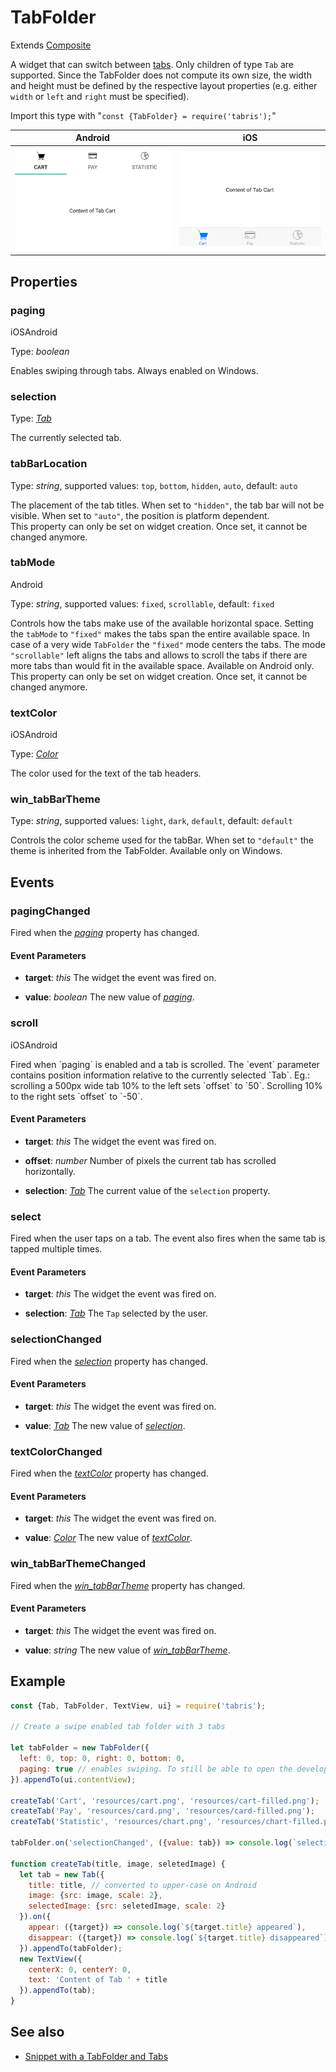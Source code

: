 ---
---
# TabFolder

Extends [Composite](Composite.md)

A widget that can switch between [tabs](Tab). Only children of type `Tab` are supported. Since the TabFolder does not compute its own size, the width and height must be defined by the respective layout properties (e.g. either `width` or `left` and `right` must be specified).

Import this type with "`const {TabFolder} = require('tabris');`"

Android | iOS
--- | ---
![TabFolder on Android](img/android/TabFolder.png) | ![TabFolder on iOS](img/ios/TabFolder.png)

## Properties

### paging
<p class="platforms"><span class="ios-tag" title="supported on iOS">iOS</span><span class="android-tag" title="supported on Android">Android</span></p>

Type: *boolean*

Enables swiping through tabs. Always enabled on Windows.

### selection


Type: *[Tab](Tab.md)*

The currently selected tab.

### tabBarLocation


Type: *string*, supported values: `top`, `bottom`, `hidden`, `auto`, default: `auto`

The placement of the tab titles. When set to `"hidden"`, the tab bar will not be visible. When set to `"auto"`, the position is platform dependent.<br/>This property can only be set on widget creation. Once set, it cannot be changed anymore.

### tabMode
<p class="platforms"><span class="android-tag" title="supported on Android">Android</span></p>

Type: *string*, supported values: `fixed`, `scrollable`, default: `fixed`

Controls how the tabs make use of the available horizontal space. Setting the `tabMode` to `"fixed"` makes the tabs span the entire available space. In case of a very wide `TabFolder` the `"fixed"` mode centers the tabs. The mode `"scrollable"` left aligns the tabs and allows to scroll the tabs if there are more tabs than would fit in the available space. Available on Android only.<br/>This property can only be set on widget creation. Once set, it cannot be changed anymore.

### textColor
<p class="platforms"><span class="ios-tag" title="supported on iOS">iOS</span><span class="android-tag" title="supported on Android">Android</span></p>

Type: *[Color](../types.md#color)*

The color used for the text of the tab headers.

### win_tabBarTheme


Type: *string*, supported values: `light`, `dark`, `default`, default: `default`

Controls the color scheme used for the tabBar. When set to `"default"` the theme is inherited from the TabFolder. Available only on Windows.


## Events

### pagingChanged

Fired when the [*paging*](#paging) property has changed.

#### Event Parameters 
- **target**: *this*
    The widget the event was fired on.

- **value**: *boolean*
    The new value of [*paging*](#paging).


### scroll
<p class="platforms"><span class="ios-tag" title="supported on iOS">iOS</span><span class="android-tag" title="supported on Android">Android</span></p>
Fired when `paging` is enabled and a tab is scrolled. The `event` parameter contains position information relative to the currently selected `Tab`. Eg.: scrolling a 500px wide tab 10% to the left sets `offset` to `50`. Scrolling 10% to the right sets `offset` to `-50`.

#### Event Parameters 
- **target**: *this*
    The widget the event was fired on.

- **offset**: *number*
    Number of pixels the current tab has scrolled horizontally.

- **selection**: *[Tab](Tab.md)*
    The current value of the `selection` property.


### select

Fired when the user taps on a tab. The event also fires when the same tab is tapped multiple times.

#### Event Parameters 
- **target**: *this*
    The widget the event was fired on.

- **selection**: *[Tab](Tab.md)*
    The `Tap` selected by the user.


### selectionChanged

Fired when the [*selection*](#selection) property has changed.

#### Event Parameters 
- **target**: *this*
    The widget the event was fired on.

- **value**: *[Tab](Tab.md)*
    The new value of [*selection*](#selection).


### textColorChanged

Fired when the [*textColor*](#textColor) property has changed.

#### Event Parameters 
- **target**: *this*
    The widget the event was fired on.

- **value**: *[Color](../types.md#color)*
    The new value of [*textColor*](#textColor).


### win_tabBarThemeChanged

Fired when the [*win_tabBarTheme*](#win_tabBarTheme) property has changed.

#### Event Parameters 
- **target**: *this*
    The widget the event was fired on.

- **value**: *string*
    The new value of [*win_tabBarTheme*](#win_tabBarTheme).





## Example
```js
const {Tab, TabFolder, TextView, ui} = require('tabris');

// Create a swipe enabled tab folder with 3 tabs

let tabFolder = new TabFolder({
  left: 0, top: 0, right: 0, bottom: 0,
  paging: true // enables swiping. To still be able to open the developer console in iOS, swipe from the bottom right.
}).appendTo(ui.contentView);

createTab('Cart', 'resources/cart.png', 'resources/cart-filled.png');
createTab('Pay', 'resources/card.png', 'resources/card-filled.png');
createTab('Statistic', 'resources/chart.png', 'resources/chart-filled.png');

tabFolder.on('selectionChanged', ({value: tab}) => console.log(`selection changed to ${tab.title}`));

function createTab(title, image, seletedImage) {
  let tab = new Tab({
    title: title, // converted to upper-case on Android
    image: {src: image, scale: 2},
    selectedImage: {src: seletedImage, scale: 2}
  }).on({
    appear: ({target}) => console.log(`${target.title} appeared`),
    disappear: ({target}) => console.log(`${target.title} disappeared`)
  }).appendTo(tabFolder);
  new TextView({
    centerX: 0, centerY: 0,
    text: 'Content of Tab ' + title
  }).appendTo(tab);
}
```
## See also

- [Snippet with a TabFolder and Tabs](https://github.com/eclipsesource/tabris-js/tree/v2.6.1/snippets/tabfolder.js)
